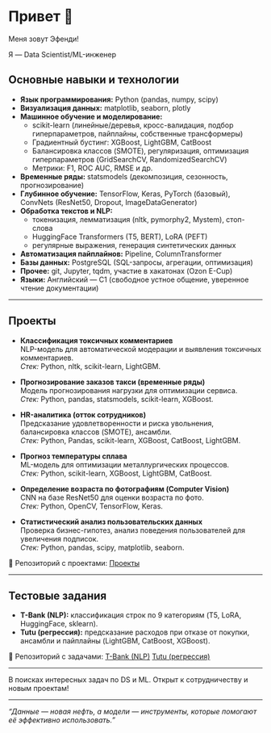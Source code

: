 # Привет 👋

Меня зовут Эфенди!  

Я — Data Scientist/ML-инженер

## Основные навыки и технологии

- **Язык программирования:** Python (pandas, numpy, scipy)  
- **Визуализация данных:** matplotlib, seaborn, plotly  
- **Машинное обучение и моделирование:**  
  - scikit-learn (линейные/деревья, кросс-валидация, подбор гиперпараметров, пайплайны, собственные трансформеры)  
  - Градиентный бустинг: XGBoost, LightGBM, CatBoost  
  - Балансировка классов (SMOTE), регуляризация, оптимизация гиперпараметров (GridSearchCV, RandomizedSearchCV)  
  - Метрики: F1, ROC AUC, RMSE и др.  
- **Временные ряды:** statsmodels (декомпозиция, сезонность, прогнозирование)  
- **Глубинное обучение:** TensorFlow, Keras, PyTorch (базовый), ConvNets (ResNet50, Dropout, ImageDataGenerator)  
- **Обработка текстов и NLP:**  
  - токенизация, лемматизация (nltk, pymorphy2, Mystem), стоп-слова  
  - HuggingFace Transformers (T5, BERT), LoRA (PEFT)  
  - регулярные выражения, генерация синтетических данных  
- **Автоматизация пайплайнов:** Pipeline, ColumnTransformer  
- **Базы данных:** PostgreSQL (SQL-запросы, агрегации, оптимизация)  
- **Прочее:** git, Jupyter, tqdm, участие в хакатонах (Ozon E-Cup)  
- **Языки:** Английский — C1 (свободное устное общение, уверенное чтение документации)

---

## Проекты

- **Классификация токсичных комментариев**  
  NLP-модель для автоматической модерации и выявления токсичных комментариев.  
  *Стек:* Python, nltk, scikit-learn, LightGBM.  

- **Прогнозирование заказов такси (временные ряды)**  
  Модель прогнозирования нагрузки для оптимизации сервиса.  
  *Стек:* Python, pandas, statsmodels, scikit-learn, XGBoost.  

- **HR-аналитика (отток сотрудников)**  
  Предсказание удовлетворенности и риска увольнения, балансировка классов (SMOTE), ансамбли.  
  *Стек:* Python, Pandas, scikit-learn, XGBoost, CatBoost, LightGBM.  

- **Прогноз температуры сплава**  
  ML-модель для оптимизации металлургических процессов.  
  *Стек:* Python, scikit-learn, XGBoost, LightGBM, CatBoost.  

- **Определение возраста по фотографиям (Computer Vision)**  
  CNN на базе ResNet50 для оценки возраста по фото.  
  *Стек:* Python, OpenCV, TensorFlow, Keras.  

- **Статистический анализ пользовательских данных**  
  Проверка бизнес-гипотез, анализ поведения пользователей для увеличения подписок.  
  *Стек:* Python, pandas, scipy, matplotlib, seaborn.  

📂 Репозиторий с проектами: [Проекты](https://github.com/AtaevEN/Praktikum_projects/tree/main)

---

## Тестовые задания

- **T-Bank (NLP):** классификация строк по 9 категориям (T5, LoRA, HuggingFace, sklearn).  
- **Tutu (регрессия):** предсказание расходов при отказе от покупки, ансамбли и пайплайны (LightGBM, CatBoost, XGBoost).  

📂 Репозиторий с задачами: 
[T-Bank (NLP)](https://github.com/AtaevEN/T-bank_task)
[Tutu (регрессия)](https://github.com/AtaevEN/test_task_Tyty)

---

В поисках интересных задач по DS и ML. Открыт к сотрудничеству и новым проектам!

---

*“Данные — новая нефть, а модели — инструменты, которые помогают её эффективно использовать.”*

